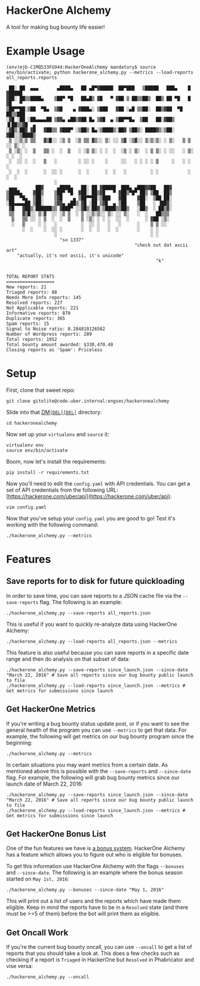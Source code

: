 # HackerOne Alchemy
A tool for making bug bounty life easier!

# Example Usage
```
(env)mjb-C1MQ533FG944:HackerOneAlchemy mandatory$ source env/bin/activate; python hackerone_alchemy.py --metrics --load-reports all_reports.reports

 ██░ ██  ▄▄▄       ▄████▄   ██ ▄█▀▓█████  ██▀███   ▒█████   ███▄    █ ▓█████ 
▓██░ ██▒▒████▄    ▒██▀ ▀█   ██▄█▒ ▓█   ▀ ▓██ ▒ ██▒▒██▒  ██▒ ██ ▀█   █ ▓█   ▀ 
▒██▀▀██░▒██  ▀█▄  ▒▓█    ▄ ▓███▄░ ▒███   ▓██ ░▄█ ▒▒██░  ██▒▓██  ▀█ ██▒▒███   
░▓█ ░██ ░██▄▄▄▄██ ▒▓▓▄ ▄██▒▓██ █▄ ▒▓█  ▄ ▒██▀▀█▄  ▒██   ██░▓██▒  ▐▌██▒▒▓█  ▄ 
░▓█▒░██▓ ▓█   ▓██▒▒ ▓███▀ ░▒██▒ █▄░▒████▒░██▓ ▒██▒░ ████▓▒░▒██░   ▓██░░▒████▒
 ▒ ░░▒░▒ ▒▒   ▓▒█░░ ░▒ ▒  ░▒ ▒▒ ▓▒░░ ▒░ ░░ ▒▓ ░▒▓░░ ▒░▒░▒░ ░ ▒░   ▒ ▒ ░░ ▒░ ░
 ▒ ░▒░ ░  ▒   ▒▒ ░  ░  ▒   ░ ░▒ ▒░ ░ ░  ░  ░▒ ░ ▒░  ░ ▒ ▒░ ░ ░░   ░ ▒░ ░ ░  ░
 ░  ░░ ░  ░   ▒   ░        ░ ░░ ░    ░     ░░   ░ ░ ░ ░ ▒     ░   ░ ░    ░   
 ░  ░  ░      ░  ░░ ░      ░  ░      ░  ░   ░         ░ ░           ░    ░  ░
                  ░                                                          
 ▄▄▄       ██▓     ▄████▄   ██░ ██ ▓█████  ███▄ ▄███▓▓██   ██▓               
▒████▄    ▓██▒    ▒██▀ ▀█  ▓██░ ██▒▓█   ▀ ▓██▒▀█▀ ██▒ ▒██  ██▒               
▒██  ▀█▄  ▒██░    ▒▓█    ▄ ▒██▀▀██░▒███   ▓██    ▓██░  ▒██ ██░               
░██▄▄▄▄██ ▒██░    ▒▓▓▄ ▄██▒░▓█ ░██ ▒▓█  ▄ ▒██    ▒██   ░ ▐██▓░               
 ▓█   ▓██▒░██████▒▒ ▓███▀ ░░▓█▒░██▓░▒████▒▒██▒   ░██▒  ░ ██▒▓░               
 ▒▒   ▓▒█░░ ▒░▓  ░░ ░▒ ▒  ░ ▒ ░░▒░▒░░ ▒░ ░░ ▒░   ░  ░   ██▒▒▒                
  ▒   ▒▒ ░░ ░ ▒  ░  ░  ▒    ▒ ░▒░ ░ ░ ░  ░░  ░      ░ ▓██ ░▒░                
  ░   ▒     ░ ░   ░         ░  ░░ ░   ░   ░      ░    ▒ ▒ ░░                 
      ░  ░    ░  ░░ ░       ░  ░  ░   ░  ░       ░    ░ ░                    
                  ░                                   ░ ░                    
                    "so 1337"
                                                "check out dat ascii art"
    "actually, it's not ascii, it's unicode"
                                                        "k"


TOTAL REPORT STATS
==================
New reports: 21
Triaged reports: 88
Needs More Info reports: 145
Resolved reports: 227
Not Applicable reports: 221
Informative reports: 870
Duplicate reports: 365
Spam reports: 15
Signal to Noise ratio: 0.284810126582
Number of Wordpress reports: 289
Total reports: 1952
Total bounty amount awarded: $330,470.48
Closing reports as 'Spam': Priceless
```

# Setup
First, clone that sweet repo:

```
git clone gitolite@code.uber.internal:engsec/hackeronealchemy
```

Slide into that [DM`[DEL][DEL]`]() directory:

```
cd hackeronealchemy
```

Now set up your `virtualenv` and `source` it:

```
virtualenv env
source env/bin/activate
```

Boom, now let's install the requirements:

```
pip install -r requirements.txt
```

Now you'll need to edit the `config.yaml` with API credentials. You can get a set of API credentials from the following URL: [https://hackerone.com/uber/api](https://hackerone.com/uber/api):

```
vim config.yaml
```

Now that you've setup your `config.yaml` you are good to go! Test it's working with the following command:

```
./hackerone_alchemy.py --metrics
```

# Features
## Save reports for to disk for future quickloading
In order to save time, you can save reports to a JSON cache file via the `--save-reports` flag. The following is an example:

```
./hackerone_alchemy.py --save-reports all_reports.json
```

This is useful if you want to quickly re-analyze data using HackerOne Alchemy:

```
./hackerone_alchemy.py --load-reports all_reports.json --metrics
```

This feature is also useful because you can save reports in a specific date range and then do analysis on that subset of data:

```
./hackerone_alchemy.py --save-reports since_launch.json --since-date "March 22, 2016" # Save all reports since our bug bounty public launch to file
./hackerone_alchemy.py --load-reports since_launch.json --metrics # Get metrics for submissions since launch
```

## Get HackerOne Metrics
If you're writing a bug bounty status update post, or if you want to see the general health of the program you can use `--metrics` to get that data. For example, the following will get metrics on our bug bounty program since the beginning:

```
./hackerone_alchemy.py --metrics
```

In certain situations you may want metrics from a certain date. As mentioned above this is possible with the `--save-reports` and `--since-date` flag. For example, the following will grab bug bounty metrics since our launch date of March 22, 2016:

```
./hackerone_alchemy.py --save-reports since_launch.json --since-date "March 22, 2016" # Save all reports since our bug bounty public launch to file
./hackerone_alchemy.py --load-reports since_launch.json --metrics # Get metrics for submissions since launch
```

## Get HackerOne Bonus List
One of the fun features we have is [a bonus system](https://newsroom.uber.com/bug-bounty-program/). HackerOne Alchemy has a feature which allows you to figure out who is eligible for bonuses.

To get this information use HackerOne Alchemy with the flags `--bonuses` and `--since-date`. The following is an example where the bonus season started on `May 1st, 2016`:

```
./hackerone_alchemy.py --bonuses --since-date "May 1, 2016"
```

This will print out a list of users and the reports which have made them eligible. Keep in mind the reports have to be in a `Resolved` state (and there must be >=5 of them) before the bot will print them as eligible.

## Get Oncall Work
If you're the current bug bounty oncall, you can use `--oncall` to get a list of reports that you should take a look at. This does a few checks such as checking if a report is `Triaged` in HackerOne but `Resolved` in Phabricator and vise versa:

```
./hackerone_alchemy.py --oncall
```
